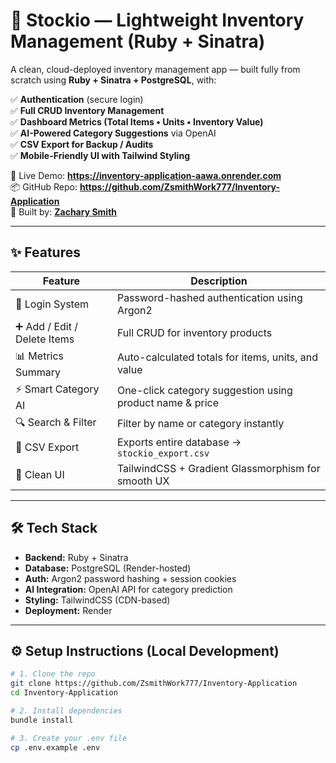 # 🧾 Stockio — Lightweight Inventory Management (Ruby + Sinatra)

A clean, cloud-deployed inventory management app — built fully from scratch using **Ruby + Sinatra + PostgreSQL**, with:

✅ **Authentication** (secure login)  
✅ **Full CRUD Inventory Management**  
✅ **Dashboard Metrics (Total Items • Units • Inventory Value)**  
✅ **AI-Powered Category Suggestions** via OpenAI  
✅ **CSV Export for Backup / Audits**  
✅ **Mobile-Friendly UI with Tailwind Styling**

🚀 Live Demo: **https://inventory-application-aawa.onrender.com**  
📦 GitHub Repo: **https://github.com/ZsmithWork777/Inventory-Application**  
👤 Built by: **[Zachary Smith](https://www.linkedin.com/in/zacharysmith28/)**

---

## ✨ Features

| Feature | Description |
|---------|-------------|
| 🔐 Login System | Password-hashed authentication using Argon2 |
| ➕ Add / Edit / Delete Items | Full CRUD for inventory products |
| 📊 Metrics Summary | Auto-calculated totals for items, units, and value |
| ⚡ Smart Category AI | One-click category suggestion using product name & price |
| 🔍 Search & Filter | Filter by name or category instantly |
| 📁 CSV Export | Exports entire database → `stockio_export.csv` |
| 🎨 Clean UI | TailwindCSS + Gradient Glassmorphism for smooth UX |

---

## 🛠️ Tech Stack

- **Backend:** Ruby + Sinatra
- **Database:** PostgreSQL (Render-hosted)
- **Auth:** Argon2 password hashing + session cookies
- **AI Integration:** OpenAI API for category prediction
- **Styling:** TailwindCSS (CDN-based)
- **Deployment:** Render

---

## ⚙️ Setup Instructions (Local Development)

```bash
# 1. Clone the repo
git clone https://github.com/ZsmithWork777/Inventory-Application
cd Inventory-Application

# 2. Install dependencies
bundle install

# 3. Create your .env file
cp .env.example .env
